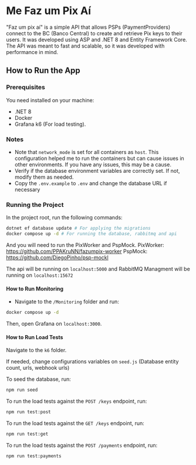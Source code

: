 # Me Faz um Pix Aí

"Faz um pix aí" is a simple API that allows PSPs (PaymentProviders) connect to the BC (Banco Central) to create and retrieve Pix keys to their users. It was developed using ASP and .NET 8 and Entity Framework Core.
The API was meant to fast and scalable, so it was developed with performance in mind.

## How to Run the App

### Prerequisites

You need installed on your machine:

- .NET 8
- Docker
- Grafana k6 (For load testing).

### Notes

- Note that `network_mode` is set for all containers as `host`. This configuration helped me to run the containers but can cause issues in other environments. If you have any issues, this may be a cause.
- Verify if the database environment variables are correctly set. If not, modify them as needed.
- Copy the `.env.example` to `.env` and change the database URL if necessary

### Running the Project

In the project root, run the following commands:

```sh
dotnet ef database update # For applying the migrations
docker compose up -d # For running the database, rabbitmq and api
```
And you will need to run the PixWorker and PspMock.
PixWorker: https://github.com/PPAKruNN/fazumpix-worker
PspMock: https://github.com/DiegoPinho/psp-mockl

The api will be running on `localhost:5000`
and RabbitMQ Managment will be running on `localhost:15672`

#### How to Run Monitoring

- Navigate to the `/Monitoring` folder and run:

```sh
docker compose up -d
```

Then, open Grafana on `localhost:3000`.

#### How to Run Load Tests
Navigate to the `k6` folder.

If needed, change configurations variables on `seed.js` (Database entity count, urls, webhook urls)

To seed the database, run:

```sh
npm run seed
```

To run the load tests against the `POST /keys` endpoint, run:

```sh
npm run test:post
```

To run the load tests against the `GET /keys` endpoint, run:

```sh
npm run test:get
```

To run the load tests against the `POST /payments` endpoint, run:

```sh
npm run test:payments
```
